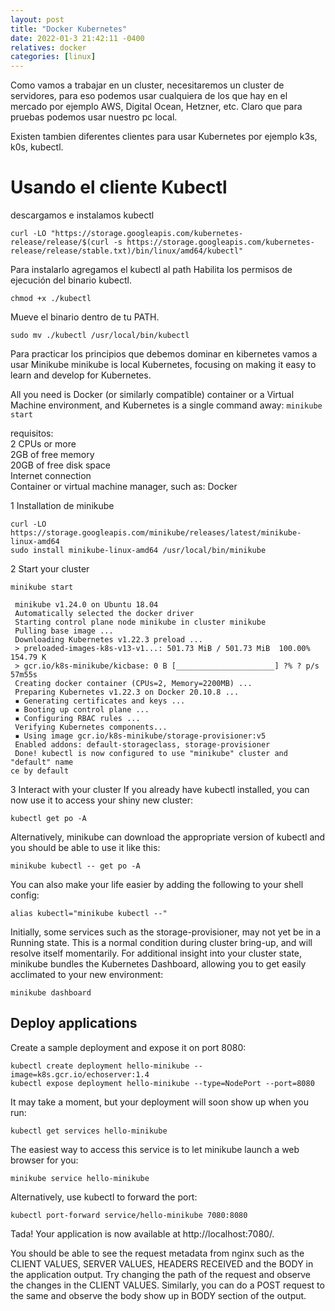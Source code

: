 ```yaml
---
layout: post
title: "Docker Kubernetes"
date: 2022-01-3 21:42:11 -0400
relatives: docker
categories: [linux]
---
```



Como vamos a trabajar en un cluster, necesitaremos un cluster de servidores, para eso podemos usar cualquiera de los que hay en el mercado por ejemplo AWS, Digital Ocean, Hetzner, etc. Claro que para pruebas podemos usar nuestro pc local.

Existen tambien diferentes clientes para usar Kubernetes por ejemplo k3s, k0s, kubectl.


Usando el cliente Kubectl
===
descargamos e instalamos kubectl
```
curl -LO "https://storage.googleapis.com/kubernetes-release/release/$(curl -s https://storage.googleapis.com/kubernetes-release/release/stable.txt)/bin/linux/amd64/kubectl"
```

Para instalarlo agregamos el kubectl al path
Habilita los permisos de ejecución del binario kubectl.
```
chmod +x ./kubectl
```
Mueve el binario dentro de tu PATH.
```
sudo mv ./kubectl /usr/local/bin/kubectl
```

Para practicar los principios que debemos dominar en kibernetes vamos a usar Minikube
minikube is local Kubernetes, focusing on making it easy to learn and develop for Kubernetes.


All you need is Docker (or similarly compatible) container or a Virtual Machine environment, and Kubernetes is a single command away: `minikube start`

requisitos:  
2 CPUs or more  
2GB of free memory  
20GB of free disk space  
Internet connection  
Container or virtual machine manager, such as: Docker  

1 Installation de minikube
```
curl -LO https://storage.googleapis.com/minikube/releases/latest/minikube-linux-amd64
sudo install minikube-linux-amd64 /usr/local/bin/minikube
```

2 Start your cluster
```
minikube start
```
```
 minikube v1.24.0 on Ubuntu 18.04
 Automatically selected the docker driver
 Starting control plane node minikube in cluster minikube
 Pulling base image ...
 Downloading Kubernetes v1.22.3 preload ...
 > preloaded-images-k8s-v13-v1...: 501.73 MiB / 501.73 MiB  100.00% 154.79 K
 > gcr.io/k8s-minikube/kicbase: 0 B [______________________] ?% ? p/s 57m55s
 Creating docker container (CPUs=2, Memory=2200MB) ...
 Preparing Kubernetes v1.22.3 on Docker 20.10.8 ...
 ▪ Generating certificates and keys ...
 ▪ Booting up control plane ...
 ▪ Configuring RBAC rules ...
 Verifying Kubernetes components...
 ▪ Using image gcr.io/k8s-minikube/storage-provisioner:v5
 Enabled addons: default-storageclass, storage-provisioner
 Done! kubectl is now configured to use "minikube" cluster and "default" name
ce by default
```

3 Interact with your cluster
If you already have kubectl installed, you can now use it to access your shiny new cluster:
```
kubectl get po -A
```

Alternatively, minikube can download the appropriate version of kubectl and you should be able to use it like this:
```
minikube kubectl -- get po -A
```

You can also make your life easier by adding the following to your shell config:
```
alias kubectl="minikube kubectl --"
```
Initially, some services such as the storage-provisioner, may not yet be in a Running state. This is a normal condition during cluster bring-up, and will resolve itself momentarily. For additional insight into your cluster state, minikube bundles the Kubernetes Dashboard, allowing you to get easily acclimated to your new environment:
```
minikube dashboard
```

Deploy applications
---
Create a sample deployment and expose it on port 8080:
```
kubectl create deployment hello-minikube --image=k8s.gcr.io/echoserver:1.4
kubectl expose deployment hello-minikube --type=NodePort --port=8080
```
It may take a moment, but your deployment will soon show up when you run:
```
kubectl get services hello-minikube
```
The easiest way to access this service is to let minikube launch a web browser for you:
```
minikube service hello-minikube
```
Alternatively, use kubectl to forward the port:
```
kubectl port-forward service/hello-minikube 7080:8080
```
Tada! Your application is now available at http://localhost:7080/.

You should be able to see the request metadata from nginx such as the CLIENT VALUES, SERVER VALUES, HEADERS RECEIVED and the BODY in the application output. Try changing the path of the request and observe the changes in the CLIENT VALUES. Similarly, you can do a POST request to the same and observe the body show up in BODY section of the output.

